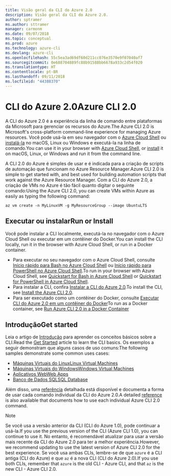 ```yaml
---
title: Visão geral da CLI do Azure 2.0
description: Visão geral da CLI do Azure 2.0.
author: sptramer
ms.author: sttramer
manager: carmonm
ms.date: 09/07/2018
ms.topic: conceptual
ms.prod: azure
ms.technology: azure-cli
ms.devlang: azure-cli
ms.openlocfilehash: 55c5ea3ad69df60d211cc076e3570e9f07040af7
ms.sourcegitcommit: 0e688704889fc88b91588bb6678a933c2d54f020
ms.translationtype: HT
ms.contentlocale: pt-BR
ms.lasthandoff: 09/11/2018
ms.locfileid: "44388370"
---
```

# <a name="azure-cli-20"></a><span data-ttu-id="9eb61-103">CLI do Azure 2.0</span><span class="sxs-lookup"><span data-stu-id="9eb61-103">Azure CLI 2.0</span></span>

<span data-ttu-id="9eb61-104">A CLI do Azure 2.0 é a experiência da linha de comando entre plataformas da Microsoft para gerenciar os recursos do Azure.</span><span class="sxs-lookup"><span data-stu-id="9eb61-104">The Azure CLI 2.0 is Microsoft's cross-platform command-line experience for managing Azure resources.</span></span>
<span data-ttu-id="9eb61-105">Você pode usá-la em seu navegador com o [Azure Cloud Shell](/azure/cloud-shell/overview) ou [instalá-la](install-azure-cli.md) no macOS, Linux ou Windows e executá-la na linha de comando.</span><span class="sxs-lookup"><span data-stu-id="9eb61-105">You can use it in your browser with [Azure Cloud Shell](/azure/cloud-shell/overview), or [install](install-azure-cli.md) it on macOS, Linux, or Windows and run it from the command line.</span></span>

<span data-ttu-id="9eb61-106">A CLI 2.0 do Azure é simples de usar e é indicada para a criação de scripts de automação que funcionam no Azure Resource Manager.</span><span class="sxs-lookup"><span data-stu-id="9eb61-106">Azure CLI 2.0 is simple to get started with, and best used for building automation scripts that work against the Azure Resource Manager.</span></span> <span data-ttu-id="9eb61-107">Com a CLI do Azure 2.0, a criação de VMs no Azure é tão fácil quanto digitar o seguinte comando:</span><span class="sxs-lookup"><span data-stu-id="9eb61-107">Using the Azure CLI 2.0, you can create VMs within Azure as easily as typing the following command:</span></span>

```azurecli-interactive
az vm create -n MyLinuxVM -g MyResourceGroup --image UbuntuLTS
```

## <a name="run-or-install"></a><span data-ttu-id="9eb61-108">Executar ou instalar</span><span class="sxs-lookup"><span data-stu-id="9eb61-108">Run or Install</span></span>

<span data-ttu-id="9eb61-109">Você pode instalar a CLI localmente, executá-la no navegador com o Azure Cloud Shell ou executar em um contêiner do Docker.</span><span class="sxs-lookup"><span data-stu-id="9eb61-109">You can install the CLI locally, run it in the browser with Azure Cloud Shell, or run in a Docker container.</span></span>

* <span data-ttu-id="9eb61-110">Para executar no seu navegador com o Azure Cloud Shell, consulte [Início rápido para Bash no Azure Cloud Shell](/azure/cloud-shell/quickstart) ou [Início rápido para PowerShell no Azure Cloud Shell](/azure/cloud-shell/quickstart-powershell).</span><span class="sxs-lookup"><span data-stu-id="9eb61-110">To run in your browser with Azure Cloud Shell, see [Quickstart for Bash in Azure Cloud Shell](/azure/cloud-shell/quickstart) or [Quickstart for PowerShell in Azure Cloud Shell](/azure/cloud-shell/quickstart-powershell).</span></span>
* <span data-ttu-id="9eb61-111">Para instalar a CLI, confira [Instalar a CLI do Azure 2.0](install-azure-cli.md).</span><span class="sxs-lookup"><span data-stu-id="9eb61-111">To install the CLI, see [Install the Azure CLI 2.0](install-azure-cli.md).</span></span>
* <span data-ttu-id="9eb61-112">Para ser executado como um contêiner do Docker, consulte [Executar CLI do Azure 2.0 em um contêiner do Docker](run-azure-cli-docker.md)</span><span class="sxs-lookup"><span data-stu-id="9eb61-112">To run as a Docker container, see [Run Azure CLI 2.0 in a Docker Container](run-azure-cli-docker.md)</span></span>

## <a name="get-started"></a><span data-ttu-id="9eb61-113">Introdução</span><span class="sxs-lookup"><span data-stu-id="9eb61-113">Get started</span></span>

<span data-ttu-id="9eb61-114">Leia o artigo de [Introdução](get-started-with-azure-cli.md) para aprender os conceitos básicos sobre a CLI.</span><span class="sxs-lookup"><span data-stu-id="9eb61-114">Read the [Get Started](get-started-with-azure-cli.md) article to learn the CLI basics.</span></span> <span data-ttu-id="9eb61-115">Os exemplos a seguir demonstram que alguns casos de uso comuns:</span><span class="sxs-lookup"><span data-stu-id="9eb61-115">The following samples demonstrate some common uses cases:</span></span>

- [<span data-ttu-id="9eb61-116">Máquinas Virtuais do Linux</span><span class="sxs-lookup"><span data-stu-id="9eb61-116">Linux Virtual Machines</span></span>](/azure/virtual-machines/virtual-machines-linux-cli-samples?toc=%2fcli%2fazure%2ftoc.json&bc=%2fcli%2fazure%2fbreadcrumb%2ftoc.json)
- [<span data-ttu-id="9eb61-117">Máquinas Virtuais do Windows</span><span class="sxs-lookup"><span data-stu-id="9eb61-117">Windows Virtual Machines</span></span>](/azure/virtual-machines/virtual-machines-windows-cli-samples?toc=%2fcli%2fazure%2ftoc.json&bc=%2fcli%2fazure%2fbreadcrumb%2ftoc.json)
- [<span data-ttu-id="9eb61-118">Aplicativos Web</span><span class="sxs-lookup"><span data-stu-id="9eb61-118">Web Apps</span></span>](/azure/app-service-web/app-service-cli-samples?toc=%2fcli%2fazure%2ftoc.json&bc=%2fcli%2fazure%2fbreadcrumb%2ftoc.json)
- [<span data-ttu-id="9eb61-119">Banco de Dados SQL</span><span class="sxs-lookup"><span data-stu-id="9eb61-119">SQL Database</span></span>](/azure/sql-database/sql-database-cli-samples?toc=%2fcli%2fazure%2ftoc.json&bc=%2fcli%2fazure%2fbreadcrumb%2ftoc.json)

<span data-ttu-id="9eb61-120">Além disso, uma [referência](/cli/azure/reference-index) detalhada está disponível e documenta a forma de usar cada comando individual da CLI do Azure 2.0.</span><span class="sxs-lookup"><span data-stu-id="9eb61-120">A detailed [reference](/cli/azure/reference-index) is also available that documents how to use each individual Azure CLI 2.0 command.</span></span>

> [!NOTE]
> <span data-ttu-id="9eb61-121">Se você usa a versão anterior da CLI (CLI do Azure 1.0), pode continuar a usá-la.</span><span class="sxs-lookup"><span data-stu-id="9eb61-121">If you use the previous version of the CLI (Azure CLI 1.0), you can continue to use it.</span></span>
> <span data-ttu-id="9eb61-122">No entanto, é recomendável atualizar para usar a versão mais recente da CLI do Azure 2.0 para ter a melhor experiência.</span><span class="sxs-lookup"><span data-stu-id="9eb61-122">However, we recommend updating to use the latest version of Azure CLI 2.0 for the best experience.</span></span>
> <span data-ttu-id="9eb61-123">Se você usa ambas CLIs, lembre-se de que `azure` é a CLI antiga (CLI do Azure) e que `az` é a nova CLI (CLI do Azure 2.0).</span><span class="sxs-lookup"><span data-stu-id="9eb61-123">If you use both CLIs, remember that `azure` is the old CLI - Azure CLI, and that `az` is the new CLI - Azure CLI 2.0.</span></span>
